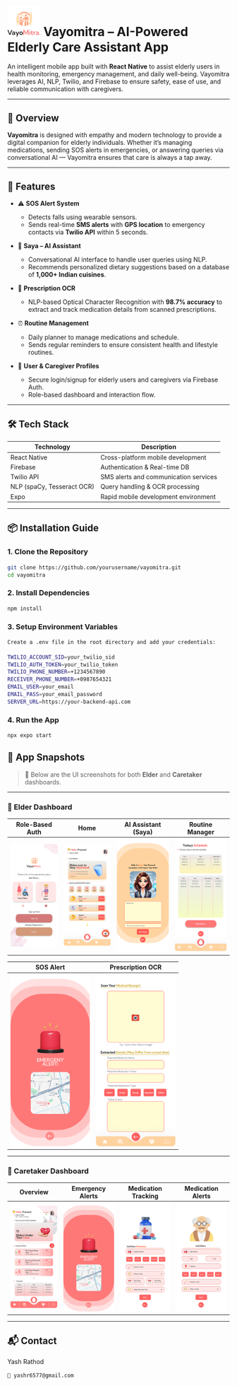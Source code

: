 # <img src="screenshots/logo.png" alt="Vayomitra Logo" width="75"/> Vayomitra – AI-Powered Elderly Care Assistant App


An intelligent mobile app built with **React Native** to assist elderly users in health monitoring, emergency management, and daily well-being. Vayomitra leverages AI, NLP, Twilio, and Firebase to ensure safety, ease of use, and reliable communication with caregivers.

---

## 📱 Overview

**Vayomitra** is designed with empathy and modern technology to provide a digital companion for elderly individuals. Whether it’s managing medications, sending SOS alerts in emergencies, or answering queries via conversational AI — Vayomitra ensures that care is always a tap away.

---

## 🚀 Features

- ⚠️ **SOS Alert System**
  - Detects falls using wearable sensors.
  - Sends real-time **SMS alerts** with **GPS location** to emergency contacts via **Twilio API** within 5 seconds.

- 🧠 **Saya – AI Assistant**
  - Conversational AI interface to handle user queries using NLP.
  - Recommends personalized dietary suggestions based on a database of **1,000+ Indian cuisines**.

- 📸 **Prescription OCR**
  - NLP-based Optical Character Recognition with **98.7% accuracy** to extract and track medication details from scanned prescriptions.

- ⏰ **Routine Management**
  - Daily planner to manage medications and schedule.
  - Sends regular reminders to ensure consistent health and lifestyle routines.

- 🔐 **User & Caregiver Profiles**
  - Secure login/signup for elderly users and caregivers via Firebase Auth.
  - Role-based dashboard and interaction flow.

---

## 🛠️ Tech Stack

| Technology      | Description                            |
|----------------|----------------------------------------|
| React Native    | Cross-platform mobile development      |
| Firebase        | Authentication & Real-time DB          |
| Twilio API      | SMS alerts and communication services  |
| NLP (spaCy, Tesseract OCR) | Query handling & OCR processing     |
| Expo            | Rapid mobile development environment   |

---

## 📦 Installation Guide

### 1. Clone the Repository

```bash
git clone https://github.com/yourusername/vayomitra.git
cd vayomitra
```

### 2. Install Dependencies
```bash 
npm install

```
### 3. Setup Environment Variables
```bash
Create a .env file in the root directory and add your credentials:

TWILIO_ACCOUNT_SID=your_twilio_sid
TWILIO_AUTH_TOKEN=your_twilio_token
TWILIO_PHONE_NUMBER=+1234567890
RECEIVER_PHONE_NUMBER=+0987654321
EMAIL_USER=your_email
EMAIL_PASS=your_email_password
SERVER_URL=https://your-backend-api.com
```

### 4. Run the App
```bash
npx expo start
```
## 📸 App Snapshots

> 📍 Below are the UI screenshots for both **Elder** and **Caretaker** dashboards.


---

### 🧓 Elder Dashboard

|Role-Based Auth| Home | AI Assistant (Saya) | Routine Manager |
|---------------|------|-------------------- |-----------------|
|<img src="screenshots/role_signup.png" width="180"/>| <img src="screenshots/elder_home.png" width="180"/> | <img src="screenshots/saya.png" width="180"/> | <img src="screenshots/routine.png" width="180"/> |

| SOS Alert | Prescription OCR |
|----------|-------------------|
| <img src="screenshots/sos.png" width="180"/> | <img src="screenshots/elder_ocr.png" width="180"/> |

---

### 👥 Caretaker Dashboard

| Overview | Emergency Alerts | Medication Tracking |Medication Alerts|
|----------|------------------|---------------------|-----------------|
| <img src="screenshots/care_home.png" width="180"/> | <img src="screenshots/sos.png" width="180"/> | <img src="screenshots/medication.png" width="180"/> |<img src="screenshots/elders.png" width="180"/> |<img src="screenshots/remainder.png" width="180"/> |


---


## 📬 Contact

Yash Rathod
````
📧 yashr6577@gmail.com
